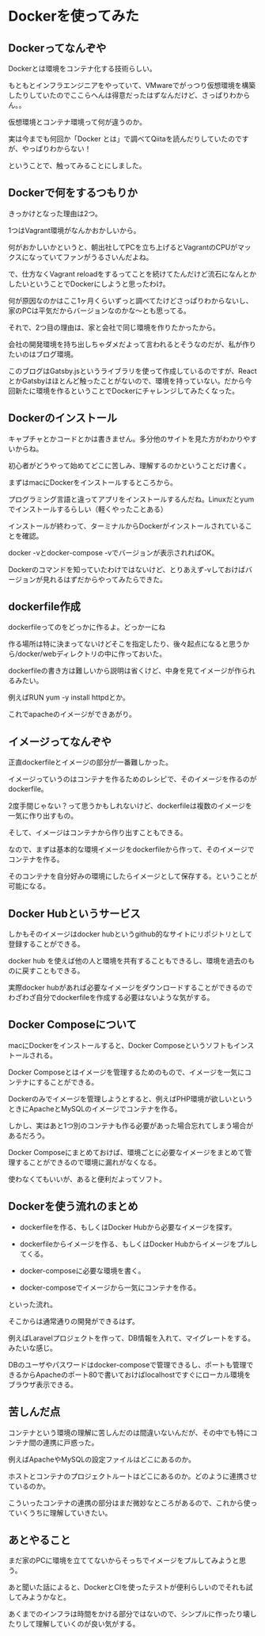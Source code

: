 # Dockerを使ってみた

## Dockerってなんぞや

Dockerとは環境をコンテナ化する技術らしい。

もともとインフラエンジニアをやっていて、VMwareでがっつり仮想環境を構築したりしていたのでここらへんは得意だったはずなんだけど、さっぱりわからん。。

仮想環境とコンテナ環境って何が違うのか。

実は今までも何回か「Docker とは」で調べてQiitaを読んだりしていたのですが、やっぱりわからない！

ということで、触ってみることにしました。

## Dockerで何をするつもりか

きっかけとなった理由は2つ。

1つはVagrant環境がなんかおかしいから。

何がおかしいかというと、朝出社してPCを立ち上げるとVagrantのCPUがマックスになっていてファンがうるさいんだよね。

で、仕方なくVagrant reloadをするってことを続けてたんだけど流石になんとかしたいということでDockerにしようと思ったわけ。

何が原因なのかはここ1ヶ月くらいずっと調べてたけどさっぱりわからないし、家のPCは平気だからバージョンなのかな〜とも思ってる。

それで、2つ目の理由は、家と会社で同じ環境を作りたかったから。

会社の開発環境を持ち出しちゃダメだよって言われるとそうなのだが、私が作りたいのはブログ環境。

このブログはGatsby.jsというライブラリを使って作成しているのですが、ReactとかGatsbyはほとんど触ったことがないので、環境を持っていない。だから今回新たに環境を作るということでDockerにチャレンジしてみたくなった。

## Dockerのインストール

キャプチャとかコードとかは書きません。多分他のサイトを見た方がわかりやすいからね。

初心者がどうやって始めてどこに苦しみ、理解するのかということだけ書く。

まずはmacにDockerをインストールするところから。

プログラミング言語と違ってアプリをインストールするんだね。Linuxだとyumでインストールするらしい（軽くやったことある）

インストールが終わって、ターミナルからDockerがインストールされていることを確認。

docker -vとdocker-compose -vでバージョンが表示されればOK。

Dockerのコマンドを知っていたわけではないけど、とりあえず-vしておけばバージョンが見れるはずだからやってみたらできた。

## dockerfile作成

dockerfileってのをどっかに作るよ。どっかーにね

作る場所は特に決まってないけどそこを指定したり、後々起点になると思うから/docker/webディレクトリの中に作っておいた。

dockerfileの書き方は難しいから説明は省くけど、中身を見てイメージが作られるみたい。

例えばRUN yum -y install httpdとか。

これでapacheのイメージができあがり。

## イメージってなんぞや

正直dockerfileとイメージの部分が一番難しかった。

イメージっていうのはコンテナを作るためのレシピで、そのイメージを作るのがdockerfile。

2度手間じゃない？って思うかもしれないけど、dockerfileは複数のイメージを一気に作り出すもの。

そして、イメージはコンテナから作り出すこともできる。

なので、まずは基本的な環境イメージをdockerfileから作って、そのイメージでコンテナを作る。

そのコンテナを自分好みの環境にしたらイメージとして保存する。ということが可能になる。

## Docker Hubというサービス

しかもそのイメージはdocker hubというgithub的なサイトにリポジトリとして登録することができる。

docker hub を使えば他の人と環境を共有することもできるし、環境を過去のものに戻すこともできる。

実際docker hubがあれば必要なイメージをダウンロードすることができるのでわざわざ自分でdockerfileを作成する必要はないような気がする。

## Docker Composeについて

macにDockerをインストールすると、Docker Composeというソフトもインストールされる。

Docker Composeとはイメージを管理するためのもので、イメージを一気にコンテナにすることができる。

Dockerのみでイメージを管理しようとすると、例えばPHP環境が欲しいというときにApacheとMySQLのイメージでコンテナを作る。

しかし、実はあと1つ別のコンテナも作る必要があった場合忘れてしまう場合があるだろう。

Docker Composeにまとめておけば、環境ごとに必要なイメージをまとめて管理することができるので環境に漏れがなくなる。

使わなくてもいいが、あると便利だよってソフト。

## Dockerを使う流れのまとめ

* dockerfileを作る、もしくはDocker Hubから必要なイメージを探す。

* dockerfileからイメージを作る、もしくはDocker Hubからイメージをプルしてくる。

* docker-composeに必要な環境を書く。

* docker-composeでイメージから一気にコンテナを作る。

といった流れ。

そこからは通常通りの開発ができるはず。

例えばLaravelプロジェクトを作って、DB情報を入れて、マイグレートをする。みたいな感じ。

DBのユーザやパスワードはdocker-composeで管理できるし、ポートも管理できるからApacheのポート80で書いておけばlocalhostですぐにローカル環境をブラウザ表示できる。

## 苦しんだ点

コンテナという環境の理解に苦しんだのは間違いないんだが、その中でも特にコンテナ間の連携に戸惑った。

例えばApacheやMySQLの設定ファイルはどこにあるのか。

ホストとコンテナのプロジェクトルートはどこにあるのか。どのように連携させているのか。

こういったコンテナの連携の部分はまだ微妙なところがあるので、これから使っていくうちに理解していきたい。

## あとやること

まだ家のPCに環境を立ててないからそっちでイメージをプルしてみようと思う。

あと聞いた話によると、DockerとCIを使ったテストが便利らしいのでそれも試してみようかなと。

あくまでのインフラは時間をかける部分ではないので、シンプルに作ったり壊したりして理解していくのが良い気がする。
